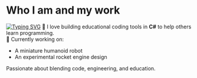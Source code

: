 # Who I am and my work
<a href="https://git.io/typing-svg"><img src="https://readme-typing-svg.demolab.com?font=Fira+Code&pause=1000&width=435&lines=Hi+I'm+Aerospace+Enginner" alt="Typing SVG" /></a>
🚀 I love building educational coding tools in **C#** to help others learn programming.  
🤖 Currently working on:  
- A miniature humanoid robot  
- An experimental rocket engine design  

Passionate about blending code, engineering, and education.
